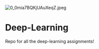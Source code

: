 ![0_0mia7BQKjUAuXeqZ.jpeg]({{site.baseurl}}/0_0mia7BQKjUAuXeqZ.jpeg)
# Deep-Learning
Repo for all the deep-learning assignments!
